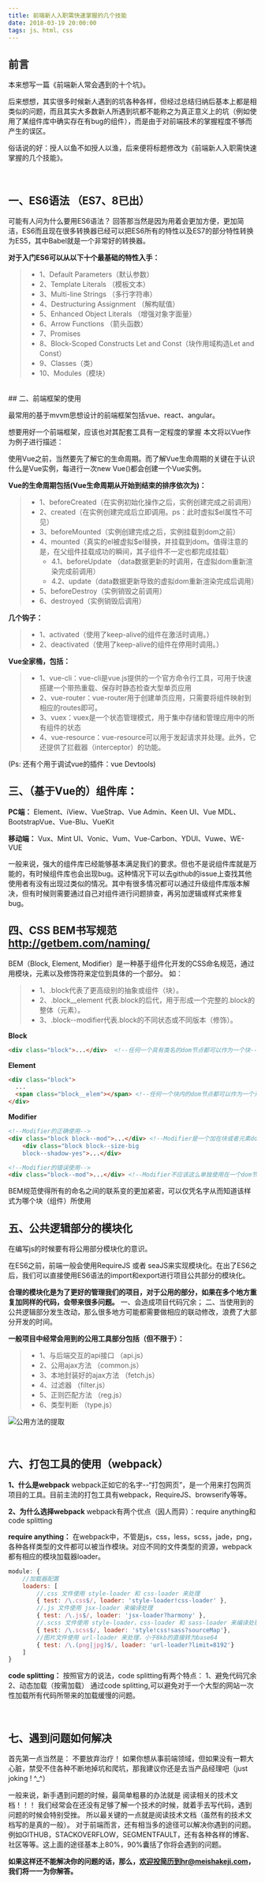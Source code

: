 ```yaml
---
title: 前端新人入职需快速掌握的几个技能
date: 2018-03-19 20:00:00
tags: js、html、css
---
```


## 前言

本来想写一篇《前端新人常会遇到的十个坑》。

后来想想，其实很多时候新人遇到的坑各种各样，但经过总结归纳后基本上都是相类似的问题，而且其实大多数新人所遇到坑都不能称之为真正意义上的坑（例如使用了某组件库中确实存在有bug的组件），而是由于对前端技术的掌握程度不够而产生的误区。

俗话说的好：授人以鱼不如授人以渔，后来便将标题修改为《前端新人入职需快速掌握的几个技能》。

<!-- more -->
<br>

## 一、ES6语法 （ES7、8已出）

可能有人问为什么要用ES6语法？ 
回答那当然是因为用着会更加方便，更加简洁，ES6而且现在很多转换器已经可以把ES6所有的特性以及ES7的部分特性转换为ES5，其中Babel就是一个非常好的转换器。

**对于入门ES6可以从以下十个最基础的特性入手：**

> * 1、Default Parameters（默认参数）
> * 2、Template Literals （模板文本）
> * 3、Multi-line Strings （多行字符串）
> * 4、Destructuring Assignment （解构赋值）
> * 5、Enhanced Object Literals （增强对象字面量）
> * 6、Arrow Functions （箭头函数）
> * 7、Promises
> * 8、Block-Scoped Constructs Let and Const（块作用域构造Let and Const）
> * 9、Classes（类）
> * 10、Modules（模块）


<br>
## 二、前端框架的使用

最常用的基于mvvm思想设计的前端框架包括vue、react、angular。

想要用好一个前端框架，应该也对其配套工具有一定程度的掌握
本文将以Vue作为例子进行描述：

使用Vue之前，当然要先了解它的生命周期。而了解Vue生命周期的关键在于认识什么是Vue实例，每进行一次new Vue()都会创建一个Vue实例。

**Vue的生命周期包括(Vue生命周期从开始到结束的排序依次为)：**
> * 1、beforeCreated（在实例初始化操作之后，实例创建完成之前调用）
> * 2、created（在实例创建完成后立即调用。ps：此时虚拟$el属性不可见）
> * 3、beforeMounted（实例创建完成之后，实例挂载到dom之前）
> * 4、mounted（真实的el被虚拟$el替换，并挂载到dom。值得注意的是，在父组件挂载成功的瞬间，其子组件不一定也都完成挂载）
>   * 4.1、beforeUpdate （data数据更新的时调用，在虚拟dom重新渲染完成前调用）
>   * 4.2、update（data数据更新导致的虚拟dom重新渲染完成后调用）
> * 5、beforeDestroy（实例销毁之前调用）
> * 6、destroyed（实例销毁后调用）

**几个钩子：**
> * 1、activated（使用了keep-alive的组件在激活时调用。）
> * 2、deactivated（使用了keep-alive的组件在停用时调用。）


**Vue全家桶，包括：**
> * 1、vue-cli：vue-cli是vue.js提供的一个官方命令行工具，可用于快速搭建一个带热重载、保存时静态检查大型单页应用
> * 2、vue-router：vue-router用于创建单页应用，只需要将组件映射到相应的routes即可。
> * 3、vuex：vuex是一个状态管理模式，用于集中存储和管理应用中的所有组件的状态
> * 4、vue-resource：vue-resource可以用于发起请求并处理。此外，它还提供了拦截器（interceptor）的功能。

(Ps: 还有个用于调试vue的插件：vue Devtools)
<br>

## 三、（基于Vue的）组件库：
**PC端：**
Element、iView、VueStrap、Vue Admin、Keen UI、Vue MDL、BootstrapVue、Vue-Blu、VueKit

**移动端：**
Vux、Mint UI、Vonic、Vum、Vue-Carbon、YDUI、Vuwe、WE-VUE

一般来说，强大的组件库已经能够基本满足我们的要求。但也不是说组件库就是万能的，有时候组件库也会出现bug。这种情况下可以去github的issue上查找其他使用者有没有出现过类似的情况。其中有很多情况都可以通过升级组件库版本解决，但有时候则需要通过自己对组件进行问题排查，再另加逻辑或样式来修复bug。
<br>

## 四、CSS BEM书写规范 http://getbem.com/naming/

BEM（Block, Element, Modifier）是一种基于组件化开发的CSS命名规范，通过用模块，元素以及修饰符来定位到具体的一个部分。
如：
> * 1、.block代表了更高级别的抽象或组件（块）。
> * 2、.block__element 代表.block的后代，用于形成一个完整的.block的整体（元素）。
> * 3、.block--modifier代表.block的不同状态或不同版本（修饰）。

**Block**
```html
<div class="block">...</div>  <!--任何一个具有类名的dom节点都可以作为一个块-->
```
**Element**
```html
<div class="block">
  ...
  <span class="block__elem"></span> <!--任何一个块内的dom节点都可以作为一个元素-->
</div>
```

**Modifier**
```html
<!--Modifier的正确使用-->
<div class="block block--mod">...</div> <!--Modifier是一个加在块或者元素dom节点上的一个额外的类名-->
	<div class="block block--size-big
    block--shadow-yes">...</div>

<!--Modifier的错误使用-->
<div class="block--mod">...</div> <!--Modifier不应该这么单独使用在一个dom节点上-->
```


BEM规范使得所有的命名之间的联系变的更加紧密，可以仅凭名字从而知道该样式为哪个块（组件）所使用
<br>

## 五、公共逻辑部分的模块化

在编写js的时候要有将公用部分模块化的意识。

在ES6之前，前端一般会使用RequireJS 或者 seaJS来实现模块化。在出了ES6之后，我们可以直接使用ES6语法的import和export进行项目公共部分的模块化。

**合理的模块化是为了更好的管理我们的项目，对于公用的部分，如果在多个地方重复加同样的代码，会带来很多问题。**
一、会造成项目代码冗余；
二、当使用到的公共逻辑部分发生改动，那么很多地方可能都需要做相应的联动修改，浪费了大部分开发的时间。

**一般项目中经常会用到的公用工具部分包括（但不限于）：**
> * 1、与后端交互的api接口 （api.js）
> * 2、公用ajax方法 （common.js）
> * 3、本地封装好的ajax方法 （fetch.js）
> * 4、过滤器 （filter.js）
> * 5、正则匹配方法 （reg.js）
> * 6、类型判断 （type.js）

![](./folder_structure.png '公用方法的提取')


<br>

## 六、打包工具的使用（webpack）

**1、什么是webpack**
webpack正如它的名字--“打包网页”，是一个用来打包网页项目的工具。目前主流的打包工具有webpack，RequireJS、browserify等等。

**2、为什么选择webpack**
webpack有两个优点（因人而异）：require anything和code splitting

**require anything：**
在webpack中，不管是js，css，less，scss，jade，png，各种各样类型的文件都可以被当作模块。对应不同的文件类型的资源，webpack都有相应的模块加载器loader。

```javascript
module: {
	//加载器配置
	loaders: [
		//.css 文件使用 style-loader 和 css-loader 来处理
		{ test: /\.css$/, loader: 'style-loader!css-loader' },
		//.js 文件使用 jsx-loader 来编译处理
		{ test: /\.js$/, loader: 'jsx-loader?harmony' },
		//.scss 文件使用 style-loader、css-loader 和 sass-loader 来编译处理
		{ test: /\.scss$/, loader: 'style!css!sass?sourceMap'},
		//图片文件使用 url-loader 来处理，小于8kb的直接转为base64
		{ test: /\.(png|jpg)$/, loader: 'url-loader?limit=8192'}
	]
}
```

**code splitting：**
按照官方的说法，code splitting有两个特点：
1、避免代码冗余
2、动态加载（按需加载）
通过code splitting,可以避免对于一个大型的网站一次性加载所有代码所带来的加载缓慢的问题。

<br>

## 七、遇到问题如何解决

首先第一点当然是： 不要放弃治疗！
如果你想从事前端领域，但如果没有一颗大心脏，禁受不住各种不断地掉坑和爬坑，那我建议你还是去当产品经理吧（just joking ! ^_^）

一般来说，新手遇到问题的时候，最简单粗暴的办法就是 阅读相关的技术文档！！！ 我们经常会在还没有足够了解一个技术的时候，就着手去写代码，遇到问题的时候会特别受挫。 所以最关键的一点就是阅读技术文档（虽然有的技术文档写的是真的一般）。
对于前端而言，还有相当多的途径可以解决你遇到的问题。例如GITHUB，STACKOVERFLOW，SEGMENTFAULT，还有各种各样的博客、社区等等。这上面的途径基本上80%，90%囊括了你将会遇到的问题。

**如果这样还不能解决你的问题的话，那么，欢迎投简历到hr@meishakeji.com，我们将一一为你解答。**